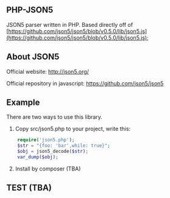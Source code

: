 ## PHP-JSON5

JSON5 parser written in PHP. Based directly off of [https://github.com/json5/json5/blob/v0.5.0/lib/json5.js](https://github.com/json5/json5/blob/v0.5.0/lib/json5.js);

## About JSON5 

Official website: http://json5.org/

Official repository in javascript: https://github.com/json5/json5

## Example

There are two ways to use this library.

1. Copy src/json5.php to your project, write this:

```php
    require('json5.php');
    $str = "{foo: 'bar',while: true}";
    $obj = json5_decode($str);
    var_dump($obj);
```
    
2. Install by composer (TBA)
    
## TEST (TBA)
